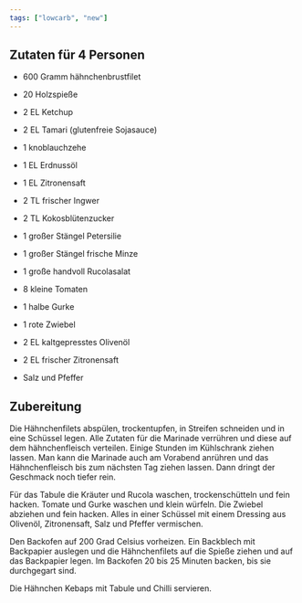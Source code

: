 ```yaml
---
tags: ["lowcarb", "new"]
---
```


## Zutaten für 4 Personen
- 600 Gramm hähnchenbrustfilet
- 20 Holzspieße

- 2 EL Ketchup
- 2 EL Tamari (glutenfreie Sojasauce)
- 1 knoblauchzehe
- 1 EL Erdnussöl
- 1 EL Zitronensaft
- 2 TL frischer Ingwer
- 2 TL Kokosblütenzucker

- 1 großer Stängel Petersilie
- 1 großer Stängel frische Minze
- 1 große handvoll Rucolasalat
- 8 kleine Tomaten
- 1 halbe Gurke
- 1 rote Zwiebel
- 2 EL kaltgepresstes Olivenöl
- 2 EL frischer Zitronensaft
- Salz und Pfeffer

## Zubereitung
Die Hähnchenfilets abspülen, trockentupfen, in Streifen schneiden und in eine Schüssel legen. Alle Zutaten für die Marinade verrühren und diese auf dem hähnchenfleisch verteilen. Einige Stunden im Kühlschrank ziehen lassen. Man kann die Marinade auch am Vorabend anrühren und das Hähnchenfleisch bis zum nächsten Tag ziehen lassen. Dann dringt der Geschmack noch tiefer rein.

Für das Tabule die Kräuter und Rucola waschen, trockenschütteln und fein hacken. Tomate und Gurke waschen und klein würfeln. Die Zwiebel abziehen und fein hacken. Alles in einer Schüssel mit einem Dressing aus Olivenöl, Zitronensaft, Salz und Pfeffer vermischen.

Den Backofen auf 200 Grad Celsius vorheizen. Ein Backblech mit Backpapier auslegen und die Hähnchenfilets auf die Spieße ziehen und auf das Backpapier legen. Im Backofen 20 bis 25 Minuten backen, bis sie durchgegart sind.

Die Hähnchen Kebaps mit Tabule und Chilli servieren.

